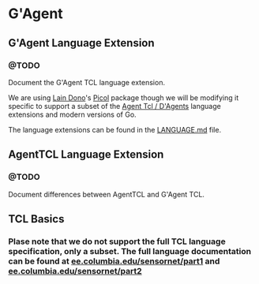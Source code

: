 # G'Agent

## G'Agent Language Extension
### @TODO
Document the G'Agent TCL language extension.

We are using [Lain Dono](mailto:lain.dono@gmail.com)'s [Picol](https://github.com/lain-dono/picol.go) package though we will be modifying it specific to support a subset of the [Agent Tcl / D'Agents](http://www.cs.dartmouth.edu/~dfk/agents/pub/agents/doc.5.1.ps.gz) language extensions and modern versions of Go.

 The language extensions can be found in the [LANGUAGE.md](https://github.com/dragonheim/gagent/src/branch/main/LANGUAGE.md) file.


## AgentTCL Language Extension
### @TODO
Document differences between AgentTCL and G'Agent TCL.


## TCL Basics
### Plase note that we do not support the full TCL language specification, only a subset.  The full language documentation can be found at [ee.columbia.edu/sensornet/part1](https://www.ee.columbia.edu/~shane/projects/sensornet/part1.pdf) and [ee.columbia.edu/sensornet/part2](https://www.ee.columbia.edu/~shane/projects/sensornet/part2.pdf)
